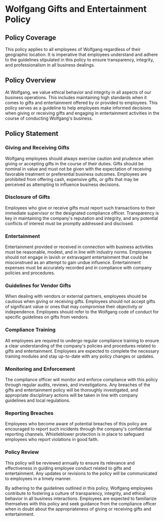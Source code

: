 # Wolfgang Gifts and Entertainment Policy

## Policy Coverage
This policy applies to all employees of Wolfgang regardless of their geographic location. It is imperative that employees understand and adhere to the guidelines stipulated in this policy to ensure transparency, integrity, and professionalism in all business dealings.

## Policy Overview
At Wolfgang, we value ethical behavior and integrity in all aspects of our business operations. This includes maintaining high standards when it comes to gifts and entertainment offered by or provided to employees. This policy serves as a guideline to help employees make informed decisions when giving or receiving gifts and engaging in entertainment activities in the course of conducting Wolfgang's business.

## Policy Statement

### Giving and Receiving Gifts
Wolfgang employees should always exercise caution and prudence when giving or accepting gifts in the course of their duties. Gifts should be nominal in value and must not be given with the expectation of receiving favorable treatment or preferential business outcomes. Employees are prohibited from offering cash, expensive gifts, or gifts that may be perceived as attempting to influence business decisions.

### Disclosure of Gifts
Employees who give or receive gifts must report such transactions to their immediate supervisor or the designated compliance officer. Transparency is key in maintaining the company's reputation and integrity, and any potential conflicts of interest must be promptly addressed and disclosed.

### Entertainment
Entertainment provided or received in connection with business activities must be reasonable, modest, and in line with industry norms. Employees should not engage in lavish or extravagant entertainment that could be misconstrued as an attempt to gain undue influence. Entertainment expenses must be accurately recorded and in compliance with company policies and procedures.

### Guidelines for Vendor Gifts
When dealing with vendors or external partners, employees should be cautious when giving or receiving gifts. Employees should not accept gifts of significant value or ones that may compromise their objectivity or independence. Employees should refer to the Wolfgang code of conduct for specific guidelines on gifts from vendors.

### Compliance Training
All employees are required to undergo regular compliance training to ensure a clear understanding of the company's policies and procedures related to gifts and entertainment. Employees are expected to complete the necessary training modules and stay up-to-date with any policy changes or updates.

### Monitoring and Enforcement
The compliance officer will monitor and enforce compliance with this policy through regular audits, reviews, and investigations. Any breaches of the gifts and entertainment policy will be thoroughly investigated, and appropriate disciplinary actions will be taken in line with company guidelines and local regulations.

### Reporting Breaches
Employees who become aware of potential breaches of this policy are encouraged to report such incidents through the company's confidential reporting channels. Whistleblower protection is in place to safeguard employees who report violations in good faith.

### Policy Review
This policy will be reviewed annually to ensure its relevance and effectiveness in guiding employee conduct related to gifts and entertainment. Any updates or revisions to the policy will be communicated to employees in a timely manner.

By adhering to the guidelines outlined in this policy, Wolfgang employees contribute to fostering a culture of transparency, integrity, and ethical behavior in all business interactions. Employees are expected to familiarize themselves with this policy and seek guidance from the compliance officer when in doubt about the appropriateness of giving or receiving gifts and entertainment.